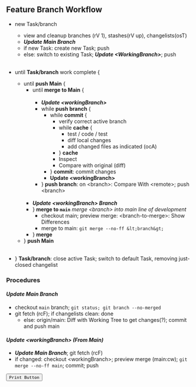 ## Feature Branch Workflow

- new Task/branch
  - view and cleanup branches (rV 1), stashes(rV up), changelists(osT)
  - ***Update Main Branch***
  - if new Task: create new Task; push
  - else: switch to existing Task; ***Update &lt;WorkingBranch&gt;***; push
<br/><br/>

- until **Task/branch** work complete {
  - until **push Main** {
    - until **merge to Main** {
<br/><br/>
      - ***Update &lt;workingBranch&gt;***
      - while **push branch** {
        - while **commit** {
           - verify correct active branch
           - while **cache** {
             - test / code / test
             - diff local changes
             - add changed files as indicated (ocA)
          - } **cache**
          - Inspect
          - Compare with original (diff)
        - } **commit**: commit changes
        - **Update &lt;workingBranch&gt;**
      - } **push branch**: on &lt;branch&gt;: Compare With &lt;remote&gt;; push &lt;branch&gt;
<br/><br/>
    - ***Update &lt;workingBranch&gt; Branch***
    - } **merge to `main`** *merge &lt;branch&gt; into main line of development*
      - checkout main; preview merge: &lt;branch-to-merge&gt;: Show Differences
      - merge to main: `git merge --no-ff &lt;branch&gt;`
    - } **merge**
  - } **push Main**
<br/><br>
- } **Task/branch**: close active Task; switch to default Task, removing just-closed changelist

### Procedures

#### ***Update Main Branch***
- checkout `main` branch; `git status; git branch --no-merged`
- git fetch (rcF); if changelists clean: done
  - else: origin/main: Diff with Working Tree to get changes(?); commit and push main

#### ***Update &lt;workingBranch&gt; (From Main)***
- ***Update Main Branch***; git fetch (rcF)
- if changed: checkout &lt;workingBranch&gt;; preview merge (main:cw); `git merge --no-ff main`; commit; push

<button onclick="window.print()">`Print Button`</button>
